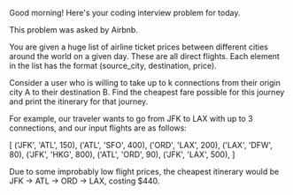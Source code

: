 Good morning! Here's your coding interview problem for today.This problem was asked by Airbnb.You are given a huge list of airline ticket prices between different citiesaround the world on a given day. These are all direct flights. Each element inthe list has the format (source_city, destination, price).Consider a user who is willing to take up to k connections from their origincity A to their destination B. Find the cheapest fare possible for this journeyand print the itinerary for that journey.For example, our traveler wants to go from JFK to LAX with up to 3 connections,and our input flights are as follows:[    ('JFK', 'ATL', 150),    ('ATL', 'SFO', 400),    ('ORD', 'LAX', 200),    ('LAX', 'DFW', 80),    ('JFK', 'HKG', 800),    ('ATL', 'ORD', 90),    ('JFK', 'LAX', 500),]Due to some improbably low flight prices, the cheapest itinerary would be JFK ->ATL -> ORD -> LAX, costing $440.